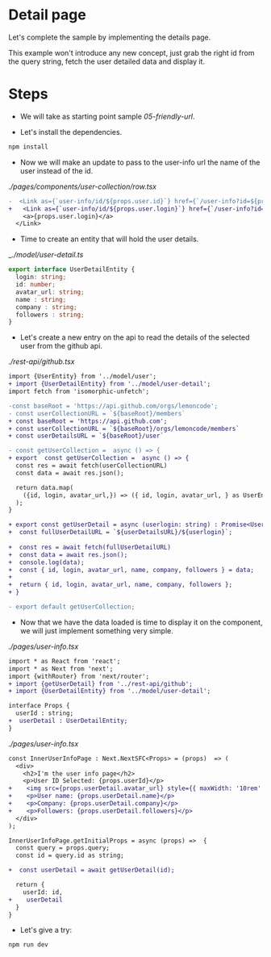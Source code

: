 # Detail page

Let's complete the sample by implementing the details page.

This example won't introduce any new concept, just grab the right id from the query string,
fetch the user detailed data and display it.

# Steps

- We will take as starting point sample _05-friendly-url_.

- Let's install the dependencies.

```bash
npm install
```

- Now we will make an update to pass to the user-info url the name of the user instead of the id.

_./pages/components/user-collection/row.tsx_

```diff
-  <Link as={`user-info/id/${props.user.id}`} href={`/user-info?id=${props.user.id}`}>
+   <Link as={`user-info/id/${props.user.login}`} href={`/user-info?id=${props.user.login}`}>
    <a>{props.user.login}</a>
  </Link>
```

- Time to create an entity that will hold the user details.

__./model/user-detail.ts_

```typescript
export interface UserDetailEntity {
  login: string;
  id: number;
  avatar_url: string;
  name : string;
  company : string;
  followers : string;
}
```

- Let's create a new entry on the api to read the details of the selected user from the github api.

_./rest-api/github.tsx_

```diff
import {UserEntity} from '../model/user';
+ import {UserDetailEntity} from '../model/user-detail';
import fetch from 'isomorphic-unfetch';

-const baseRoot = 'https://api.github.com/orgs/lemoncode';
- const userCollectionURL = `${baseRoot}/members`
+ const baseRoot = 'https://api.github.com';
+ const userCollectionURL = `${baseRoot}/orgs/lemoncode/members`
+ const userDetailsURL = `${baseRoot}/user`

- const getUserCollection =  async () => {
+ export  const getUserCollection =  async () => {
  const res = await fetch(userCollectionURL)
  const data = await res.json();

  return data.map(
    ({id, login, avatar_url,}) => ({ id, login, avatar_url, } as UserEntity)
  );
}

+ export const getUserDetail = async (userlogin: string) : Promise<UserDetailEntity> => {
+  const fullUserDetailURL = `${userDetailsURL}/${userlogin}`;
  
+  const res = await fetch(fullUserDetailURL)
+  const data = await res.json();
+  console.log(data);
+  const { id, login, avatar_url, name, company, followers } = data;
+
+  return { id, login, avatar_url, name, company, followers };  
+ }

- export default getUserCollection;
```


- Now that we have the data loaded is time to display it on the component, we will just implement something very simple.

_./pages/user-info.tsx_

```diff
import * as React from 'react';
import * as Next from 'next';
import {withRouter} from 'next/router';
+ import {getUserDetail} from '../rest-api/github';
+ import {UserDetailEntity} from '../model/user-detail';

interface Props {
  userId : string;
+  userDetail : UserDetailEntity;
}
```

_./pages/user-info.tsx_

```diff
const InnerUserInfoPage : Next.NextSFC<Props> = (props)  => (
  <div>
    <h2>I'm the user info page</h2>      
    <p>User ID Selected: {props.userId}</p> 
+    <img src={props.userDetail.avatar_url} style={{ maxWidth: '10rem' }} />
+    <p>User name: {props.userDetail.name}</p>  
+    <p>Company: {props.userDetail.company}</p>  
+    <p>Followers: {props.userDetail.followers}</p>  
  </div>
);

InnerUserInfoPage.getInitialProps = async (props) =>  {
  const query = props.query;
  const id = query.id as string;

+  const userDetail = await getUserDetail(id);

  return {    
    userId: id,
+    userDetail
  }
}
```

- Let's give a try:

```bash
npm run dev
```